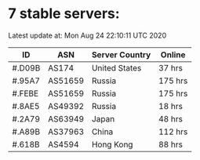 # 7 stable servers:

Latest update at: Mon Aug 24 22:10:11 UTC 2020

| ID | ASN | Server Country | Online |
| -- | --- | -------------- | ------ |
| #.D09B | AS174 | United States | 37 hrs |
| #.95A7 | AS51659 | Russia | 175 hrs |
| #.FEBE | AS51659 | Russia | 175 hrs |
| #.8AE5 | AS49392 | Russia | 18 hrs |
| #.2A79 | AS63949 | Japan | 48 hrs |
| #.A89B | AS37963 | China | 112 hrs |
| #.618B | AS4594 | Hong Kong | 88 hrs |

